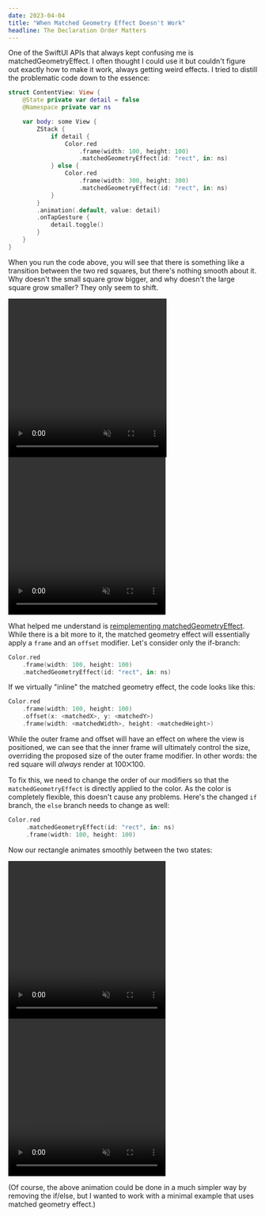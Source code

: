 ```yaml
---
date: 2023-04-04
title: "When Matched Geometry Effect Doesn't Work"
headline: The Declaration Order Matters
---
```


One of the SwiftUI APIs that always kept confusing me is matchedGeometryEffect. I often thought I could use it but couldn't figure out exactly how to make it work, always getting weird effects. I tried to distill the problematic code down to the essence:

```swift
struct ContentView: View {
    @State private var detail = false
    @Namespace private var ns

    var body: some View {
        ZStack {
            if detail {
                Color.red
                    .frame(width: 100, height: 100)
                    .matchedGeometryEffect(id: "rect", in: ns)
            } else {
                Color.red
                    .frame(width: 300, height: 300)
                    .matchedGeometryEffect(id: "rect", in: ns)
            }
        }
        .animation(.default, value: detail)
        .onTapGesture {
            detail.toggle()
        }
    }
}
```

When you run the code above, you will see that there is something like a transition between the two red squares, but there's nothing smooth about it. Why doesn't the small square grow bigger, and why doesn't the large square grow smaller? They only seem to shift.

<video class="light-video" width="320" height="320" autoplay playsinline muted loop>
   <source src="/movies/mge-light.mp4" type="video/mp4">
  Your browser does not support the video tag.
</video>
<video class="dark-video" width="318" height="318" autoplay playsinline muted loop>
   <source src="/movies/mge-dark.mp4" type="video/mp4">
  Your browser does not support the video tag.
</video>

What helped me understand is [reimplementing matchedGeometryEffect](https://talk.objc.io/episodes/S01E260-matched-geometry-effect-part-3). While there is a bit more to it, the matched geometry effect will essentially apply a `frame` and an `offset` modifier. Let's consider only the if-branch:

```swift
Color.red
    .frame(width: 100, height: 100)
    .matchedGeometryEffect(id: "rect", in: ns)
```

If we virtually "inline" the matched geometry effect, the code looks like this:

```swift
Color.red
    .frame(width: 100, height: 100)
    .offset(x: <matchedX>, y: <matchedY>)
    .frame(width: <matchedWidth>, height: <matchedHeight>)
```

While the outer frame and offset will have an effect on where the view is positioned, we can see that the inner frame will ultimately control the size, overriding the proposed size of the outer frame modifier. In other words: the red square will *always* render at 100⨉100.

To fix this, we need to change the order of our modifiers so that the `matchedGeometryEffect` is directly applied to the color. As the color is completely flexible, this doesn't cause any problems. Here's the changed `if` branch, the `else` branch needs to change as well:

```swift
Color.red
     .matchedGeometryEffect(id: "rect", in: ns)
     .frame(width: 100, height: 100)
```

Now our rectangle animates smoothly between the two states:

<video class="light-video" width="318" height="318" autoplay playsinline muted loop>
   <source src="/movies/mge-fixed-light.mp4" type="video/mp4">
  Your browser does not support the video tag.
</video>
<video class="dark-video" width="318" height="318" autoplay playsinline muted loop>
   <source src="/movies/mge-fixed-dark.mp4" type="video/mp4">
  Your browser does not support the video tag.
</video>

(Of course, the above animation could be done in a much simpler way by removing the if/else, but I wanted to work with a minimal example that uses matched geometry effect.)

